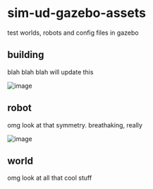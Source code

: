 # sim-ud-gazebo-assets
test worlds, robots and config files in gazebo

## building
blah blah blah will update this

![image](https://user-images.githubusercontent.com/19736497/197076965-bd549f54-e23a-44b3-8762-7bef51528b34.png)

## robot
omg look at that symmetry. breathaking, really

![image](https://user-images.githubusercontent.com/19736497/197078306-a8998820-20cd-42f2-9636-38f923390d31.png)

## world
omg look at all that cool stuff

